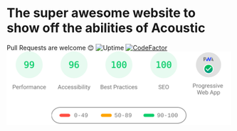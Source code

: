 # The super awesome website to show off the abilities of Acoustic
Pull Requests are welcome 😊
![Uptime](https://img.shields.io/website?down_color=red&down_message=offline&up_color=green&up_message=online&url=https%3A%2F%2Facoustic.to%2F)
[![CodeFactor](https://www.codefactor.io/repository/github/acousticly/acoustic/badge?s=2b3f4f7ca5128dd5669b02a49f98e88b347fd598)](https://www.codefactor.io/repository/github/acousticly/acoustic)
![Results 6/5/21"](https://raw.githubusercontent.com/acousticly/cdn/8c528906e8481d095865e35cb157336c8614d3a2/gitty.svg "Results 5/22/21")
